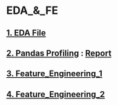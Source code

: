 # EDA_&_FE

## <a href="https://github.com/RishavMishraRM/EDA_and_FE/blob/main/EDA.ipynb">1. EDA File</a>
## <a href="https://github.com/RishavMishraRM/EDA_and_FE/blob/main/Pandas_Profiling.ipynb">2. Pandas Profiling</a> : <a href="">Report</a>
## <a href="https://github.com/RishavMishraRM/EDA_and_FE/blob/main/Feature_Engineering_1.ipynb">3. Feature_Engineering_1</a>
## <a href="https://github.com/RishavMishraRM/EDA_and_FE/blob/main/%20Feature_Engineering_2.ipynb">4. Feature_Engineering_2</a>
